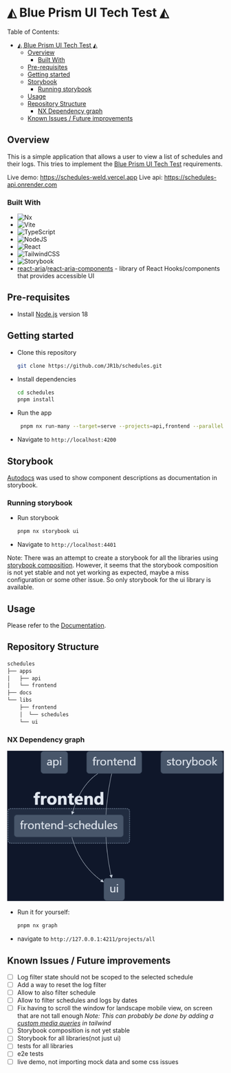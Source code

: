 # ◭ Blue Prism UI Tech Test ◭

Table of Contents:

- [◭ Blue Prism UI Tech Test ◭](#-blue-prism-ui-tech-test-)
  - [Overview](#overview)
    - [Built With](#built-with)
  - [Pre-requisites](#pre-requisites)
  - [Getting started](#getting-started)
  - [Storybook](#storybook)
    - [Running storybook](#running-storybook)
  - [Usage](#usage)
  - [Repository Structure](#repository-structure)
    - [NX Dependency graph](#nx-dependency-graph)
  - [Known Issues / Future improvements](#known-issues--future-improvements)

## Overview

This is a simple application that allows a user to view a list of schedules and their logs. This tries to implement the [Blue Prism UI Tech Test](docs/bp-ui-tech-test.md) requirements.

Live demo: https://schedules-weld.vercel.app
Live api: https://schedules-api.onrender.com

### Built With

- ![Nx](https://img.shields.io/badge/nx-143055?style=for-the-badge&logo=nx&logoColor=white)
- ![Vite](https://img.shields.io/badge/vite-%23646CFF.svg?style=for-the-badge&logo=vite&logoColor=white)
- ![TypeScript](https://img.shields.io/badge/typescript-%23007ACC.svg?style=for-the-badge&logo=typescript&logoColor=white)
- ![NodeJS](https://img.shields.io/badge/node.js-6DA55F?style=for-the-badge&logo=node.js&logoColor=white)
- ![React](https://img.shields.io/badge/react-%2320232a.svg?style=for-the-badge&logo=react&logoColor=%2361DAFB)
- ![TailwindCSS](https://img.shields.io/badge/tailwindcss-%2338B2AC.svg?style=for-the-badge&logo=tailwind-css&logoColor=white)
- ![Storybook](https://img.shields.io/badge/-Storybook-FF4785?style=for-the-badge&logo=storybook&logoColor=white)
- [react-aria](https://react-spectrum.adobe.com/react-aria/)/[react-aria-components](https://react-spectrum.adobe.com/react-aria/react-aria-components.html) - library of React Hooks/components that provides accessible UI

## Pre-requisites

- Install [Node.js](https://nodejs.org/en/download) version 18

## Getting started

- Clone this repository
  
  ```bash
  git clone https://github.com/JR1b/schedules.git
  ```

- Install dependencies

  ```bash
  cd schedules
  pnpm install
  ```

- Run the app

  ```bash
   pnpm nx run-many --target=serve --projects=api,frontend --parallel
  ```

- Navigate to `http://localhost:4200`

## Storybook

[Autodocs](https://storybook.js.org/docs/7.0/react/writing-docs/autodocs) was used to show component descriptions as documentation in storybook.

### Running storybook

- Run storybook

  ```bash
  pnpm nx storybook ui
  ```

- Navigate to `http://localhost:4401`

Note: There was an attempt to create a storybook for all the libraries using [storybook composition](https://nx.dev/packages/storybook/documents/storybook-composition-setup). However, it seems that the storybook composition is not yet stable and not yet working as expected, maybe a miss configuration or some other issue. So only storybook for the ui library is available.

## Usage

Please refer to the [Documentation](docs/use-cases.md).

## Repository Structure

```bash
schedules
├── apps
│   ├── api
│   └── frontend
├── docs
└── libs
    ├── frontend
    │  └── schedules
    └── ui
```

### NX Dependency graph

![Dependency graph](images/dependecy-graph.png)

- Run it for yourself:

  ```bash
  pnpm nx graph
  ```

- navigate to `http://127.0.0.1:4211/projects/all`

## Known Issues / Future improvements

- [ ] Log filter state should not be scoped to the selected schedule
- [ ] Add a way to reset the log filter
- [ ] Allow to also filter schedule
- [ ] Allow to filter schedules and logs by dates
- [ ] Fix having to scroll the window for landscape mobile view, on screen that are not tall enough
      *Note: This can probably be done by adding a [custom media queries](https://tailwindcss.com/docs/screens#custom-media-queries) in tailwind*
- [ ] Storybook composition is not yet stable
- [ ] Storybook for all libraries(not just ui)
- [ ] tests for all libraries
- [ ] e2e tests
- [ ] live demo, not importing mock data and some css issues
